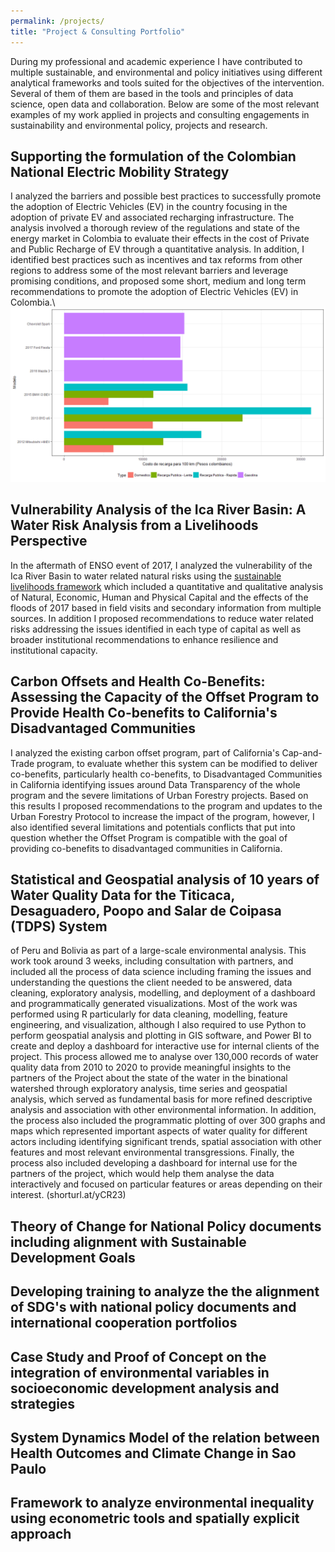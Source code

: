```yaml
---
permalink: /projects/
title: "Project & Consulting Portfolio"
---
```


During my professional and academic experience I have contributed to multiple sustainable, and environmental and policy initiatives using different analytical frameworks and tools suited for the objectives of the intervention. Several of them of them are based in the tools and principles of data science, open data and collaboration. Below are some of the most relevant examples of my work applied in projects and consulting engagements in sustainability and environmental policy, projects and research.

## Supporting the formulation of the Colombian National Electric Mobility Strategy

I analyzed the barriers and possible best practices to successfully promote the adoption of Electric Vehicles (EV) in the country focusing in the adoption of private EV and associated recharging infrastructure. The analysis involved a thorough review of the regulations and state of the energy market in Colombia to evaluate their effects in the cost of Private and Public Recharge of EV through a quantitative analysis. In addition, I identified best practices such as incentives and tax reforms from other regions to address some of the most relevant barriers and leverage promising conditions, and proposed some short, medium and long term recommendations to promote the adoption of Electric Vehicles (EV) in Colombia.\ ![](/images/projects/EV_Publica_Recarga_Costo.png)

## Vulnerability Analysis of the Ica River Basin: A Water Risk Analysis from a Livelihoods Perspective

In the aftermath of ENSO event of 2017, I analyzed the vulnerability of the Ica River Basin to water related natural risks using the [sustainable livelihoods framework](https://www.undp.org/sites/g/files/zskgke326/files/migration/latinamerica/UNDP_RBLAC_Livelihoods-Guidance-Note_EN-210July2017.pdf) which included a quantitative and qualitative analysis of Natural, Economic, Human and Physical Capital and the effects of the floods of 2017 based in field visits and secondary information from multiple sources. In addition I proposed recommendations to reduce water related risks addressing the issues identified in each type of capital as well as broader institutional recommendations to enhance resilience and institutional capacity.

## Carbon Offsets and Health Co-Benefits: Assessing the Capacity of the Offset Program to Provide Health Co-benefits to California's Disadvantaged Communities

I analyzed the existing carbon offset program, part of California's Cap-and-Trade program, to evaluate whether this system can be modified to deliver co-benefits, particularly health co-benefits, to Disadvantaged Communities in California identifying issues around Data Transparency of the whole program and the severe limitations of Urban Forestry projects. Based on this results I proposed recommendations to the program and updates to the Urban Forestry Protocol to increase the impact of the program, however, I also identified several limitations and potentials conflicts that put into question whether the Offset Program is compatible with the goal of providing co-benefits to disadvantaged communities in California. 

## Statistical and Geospatial analysis of 10 years of Water Quality Data for the Titicaca, Desaguadero, Poopo and Salar de Coipasa (TDPS) System

of Peru and Bolivia as part of a large-scale environmental analysis. This work took around 3 weeks, including consultation with partners, and included all the process of data science including framing the issues and understanding the questions the client needed to be answered, data cleaning, exploratory analysis, modelling, and deployment of a dashboard and programmatically generated visualizations. Most of the work was performed using R particularly for data cleaning, modelling, feature engineering, and visualization, although I also required to use Python to perform geospatial analysis and plotting in GIS software, and Power BI to create and deploy a dashboard for interactive use for internal clients of the project. This process allowed me to analyse over 130,000 records of water quality data from 2010 to 2020 to provide meaningful insights to the partners of the Project about the state of the water in the binational watershed through exploratory analysis, time series and geospatial analysis, which served as fundamental basis for more refined descriptive analysis and association with other environmental information. In addition, the process also included the programmatic plotting of over 300 graphs and maps which represented important aspects of water quality for different actors including identifying significant trends, spatial association with other features and most relevant environmental transgressions. Finally, the process also included developing a dashboard for internal use for the partners of the project, which would help them analyse the data interactively and focused on particular features or areas depending on their interest. (shorturl.at/yCR23)

## Theory of Change for National Policy documents including alignment with Sustainable Development Goals

## Developing training to analyze the the alignment of SDG's with national policy documents and international cooperation portfolios

## Case Study and Proof of Concept on the integration of environmental variables in socioeconomic development analysis and strategies

## System Dynamics Model of the relation between Health Outcomes and Climate Change in Sao Paulo

## Framework to analyze environmental inequality using econometric tools and spatially explicit approach
